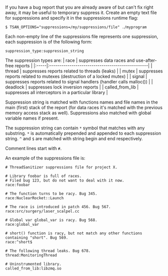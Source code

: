 If you have a bug report that you are already aware of but can't fix right away, it may be useful to temporary suppress it.  Create an empty text file for suppressions and specify it in the suppressions runtime flag:
```
$ TSAN_OPTIONS="suppressions=/my/suppressions/file" ./myprogram
```

Each non-empty line of the suppressions file represents one suppression, each suppression is of the following form:
```
suppression_type:suppression_string
```
The suppression types are:
| race | suppresses data races and use-after-free reports |
|:-----|:-------------------------------------------------|
| thread | suppresses reports related to threads (leaks) |
| mutex | suppresses reports related to mutexes (destruction of a locked mutex) |
| signal | suppresses reports related to signal handlers (handler calls malloc()) |
| deadlock | suppresses lock inversion reports |
| called\_from\_lib | suppresses all interceptors in a particular library |

Suppression string is matched with functions names and file names in the main (first) stack of the report (for data races it's matched with the previous memory access stack as well).  Suppressions also matched with global variable names if present.

The suppression string can contain `*` symbol that matches with any substring.  `*` is automatically prepended and appended to each suppression string.  `^` and `$` are matched with string begin and end respectively.

Comment lines start with `#`.

An example of the suppressions file is:
```
# ThreadSanitizer suppressions file for project X.

# Library foobar is full of races.
# Filed bug 123, but do not want to deal with it now.
race:foobar

# The function turns to be racy. Bug 345.
race:NuclearRocket::Launch

# The race is introduced in patch 456. Bug 567.
race:src/surgery/laser_scalpel.cc

# Global var global_var is racy. Bug 568.
race:global_var

# short() function is racy, but not match any other functions containing "short". Bug 569.
race:^short$

# The following thread leaks. Bug 678.
thread:MonitoringThread

# Uninstrumented library.
called_from_lib:libzmq.so
```